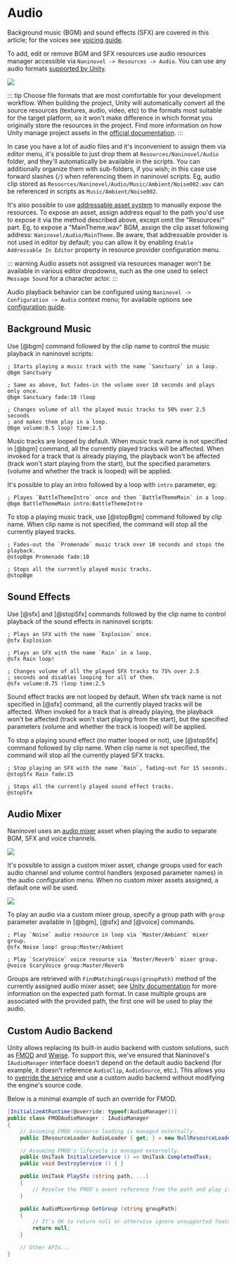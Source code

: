 # Audio

Background music (BGM) and sound effects (SFX) are covered in this article; for the voices see [voicing guide](/guide/voicing).

To add, edit or remove BGM and SFX resources use audio resources manager accessible via `Naninovel -> Resources -> Audio`. You can use any audio formats [supported by Unity](https://docs.unity3d.com/Manual/AudioFiles.html).

![](https://i.gyazo.com/cacdec36623dbbfcf9f49c594de53c0f.png)

::: tip
Choose file formats that are most comfortable for your development workflow. When building the project, Unity will automatically convert all the source resources (textures, audio, video, etc) to the formats most suitable for the target platform, so it won't make difference in which format you originally store the resources in the project. Find more information on how Unity manage project assets in the [official documentation](https://docs.unity3d.com/Manual/AssetWorkflow).
:::

In case you have a lot of audio files and it's inconvenient to assign them via editor menu, it's possible to just drop them at `Resources/Naninovel/Audio` folder, and they'll automatically be available in the scripts. You can additionally organize them with sub-folders, if you wish; in this case use forward slashes (`/`) when referencing them in naninovel scripts. Eg, audio clip stored as `Resources/Naninovel/Audio/Music/Ambient/Noise002.wav` can be referenced in scripts as `Music/Ambient/Noise002`.

It's also possible to use [addressable asset system](/guide/resource-providers#addressable) to manually expose the resources. To expose an asset, assign address equal to the path you'd use to expose it via the method described above, except omit the "Resources/" part. Eg, to expose a "MainTheme.wav" BGM, assign the clip asset following address: `Naninovel/Audio/MainTheme`. Be aware, that addressable provider is not used in editor by default; you can allow it by enabling `Enable Addressable In Editor` property in resource provider configuration menu.

::: warning
Audio assets not assigned via resources manager won't be available in various editor dropdowns, such as the one used to select `Message Sound` for a character actor.
:::

Audio playback behavior can be configured using `Naninovel -> Configuration -> Audio` context menu; for available options see [configuration guide](/guide/configuration#audio).

## Background Music

Use [@bgm] command followed by the clip name to control the music playback in naninovel scripts:

```nani
; Starts playing a music track with the name `Sanctuary` in a loop.
@bgm Sanctuary

; Same as above, but fades-in the volume over 10 seconds and plays only once.
@bgm Sanctuary fade:10 !loop

; Changes volume of all the played music tracks to 50% over 2.5 seconds
; and makes them play in a loop.
@bgm volume:0.5 loop! time:2.5
```

Music tracks are looped by default. When music track name is not specified in [@bgm] command, all the currently played tracks will be affected. When invoked for a track that is already playing, the playback won't be affected (track won't start playing from the start), but the specified parameters (volume and whether the track is looped) will be applied.

It's possible to play an intro followed by a loop with `intro` parameter, eg:

```nani
; Playes `BattleThemeIntro` once and then `BattleThemeMain` in a loop.
@bgm BattleThemeMain intro:BattleThemeIntro
```

To stop a playing music track, use [@stopBgm] command followed by clip name. When clip name is not specified, the command will stop all the currently played tracks.

```nani
; Fades-out the `Promenade` music track over 10 seconds and stops the playback.
@stopBgm Promenade fade:10

; Stops all the currently played music tracks.
@stopBgm
```

## Sound Effects

Use [@sfx] and [@stopSfx] commands followed by the clip name to control playback of the sound effects in naninovel scripts:

```nani
; Plays an SFX with the name `Explosion` once.
@sfx Explosion

; Plays an SFX with the name `Rain` in a loop.
@sfx Rain loop!

; Changes volume of all the played SFX tracks to 75% over 2.5
; seconds and disables looping for all of them.
@sfx volume:0.75 !loop time:2.5
```

Sound effect tracks are not looped by default. When sfx track name is not specified in [@sfx] command, all the currently played tracks will be affected. When invoked for a track that is already playing, the playback won't be affected (track won't start playing from the start), but the specified parameters (volume and whether the track is looped) will be applied.

To stop a playing sound effect (no matter looped or not), use [@stopSfx] command followed by clip name. When clip name is not specified, the command will stop all the currently played SFX tracks.

```nani
; Stop playing an SFX with the name `Rain`, fading-out for 15 seconds.
@stopSfx Rain fade:15

; Stops all the currently played sound effect tracks.
@stopSfx
```

## Audio Mixer

Naninovel uses an [audio mixer](https://docs.unity3d.com/Manual/AudioMixer.html) asset when playing the audio to separate BGM, SFX and voice channels.

![](https://i.gyazo.com/6271d59ee9ac63a0a218316bd3bc78a8.png)

It's possible to assign a custom mixer asset, change groups used for each audio channel and volume control handlers (exposed parameter names) in the audio configuration menu. When no custom mixer assets assigned, a default one will be used.

![](https://i.gyazo.com/ef2db68edb871608d1718117a37e9486.png)

To play an audio via a custom mixer group, specify a group path with `group` parameter available in [@bgm], [@sfx] and [@voice] commands.

```nani
; Play `Noise` audio resource in loop via `Master/Ambient` mixer group.
@sfx Noise loop! group:Master/Ambient

; Play `ScaryVoice` voice resource via `Master/Reverb` mixer group.
@voice ScaryVoice group:Master/Reverb
```

Groups are retrieved with `FindMatchingGroups(groupPath)` method of the currently assigned audio mixer asset; see [Unity documentation](https://docs.unity3d.com/ScriptReference/Audio.AudioMixer.FindMatchingGroups) for more information on the expected path format. In case multiple groups are associated with the provided path, the first one will be used to play the audio.

## Custom Audio Backend

Unity allows replacing its built-in audio backend with custom solutions, such as [FMOD](https://www.fmod.com) and [Wwise](https://www.audiokinetic.com/en/wwise/). To support this, we've ensured that Naninovel's `IAudioManager` interface doesn't depend on the default audio backend (for example, it doesn't reference `AudioClip`, `AudioSource`, etc.). This allows you to [override the service](/guide/engine-services#overriding-built-in-services) and use a custom audio backend without modifying the engine's source code.

Below is a minimal example of such an override for FMOD.

```cs
[InitializeAtRuntime(@override: typeof(AudioManager))]
public class FMODAudioManager : IAudioManager
{
    // Assuming FMOD resource loading is managed externally.
    public IResourceLoader AudioLoader { get; } = new NullResourceLoader();

    // Assuming FMOD's lifecycle is managed externally.
    public UniTask InitializeService () => UniTask.CompletedTask;
    public void DestroyService () { }

    public UniTask PlaySfx (string path, ...)
    {
        // Resolve the FMOD's event reference from the path and play it.
    }

    public AudioMixerGroup GetGroup (string groupPath)
    {
        // It's OK to return null or otherwise ignore unsupported features.
        return null;
    }

    // Other APIs...
}
```
